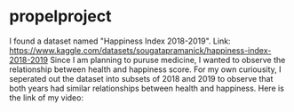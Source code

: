 # propelproject

I found a dataset named "Happiness Index 2018-2019". Link: https://www.kaggle.com/datasets/sougatapramanick/happiness-index-2018-2019
Since I am planning to puruse medicine, I wanted to observe the relationship between health and happiness score. 
For my own curiousity, I seperated out the dataset into subsets of 2018 and 2019 to observe that both years had similar relationships between health and happiness. 
Here is the link of my video: 
